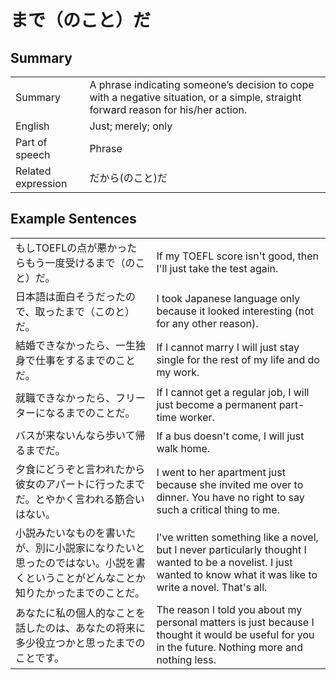 # まで（のこと）だ

## Summary

<table><tr>   <td>Summary</td>   <td>A phrase indicating someone’s decision to cope with a negative situation, or a simple, straight forward reason for his/her action.</td></tr><tr>   <td>English</td>   <td>Just; merely; only</td></tr><tr>   <td>Part of speech</td>   <td>Phrase</td></tr><tr>   <td>Related expression</td>   <td>だから(のこと)だ</td></tr></table>

## Example Sentences

<table><tr>   <td>もしTOEFLの点が悪かったらもう一度受けるまで（のこと）だ。</td>   <td>If my TOEFL score isn't good, then I'll just take the test again.</td></tr><tr>   <td>日本語は面白そうだったので、取ったまで（このと）だ。</td>   <td>I took Japanese language only because it looked interesting (not for any other reason).</td></tr><tr>   <td>結婚できなかったら、一生独身で仕事をするまでのことだ。</td>   <td>If I cannot marry I will just stay single for the rest of my life and do my work.</td></tr><tr>   <td>就職できなかったら、フリーターになるまでのことだ。</td>   <td>If I cannot get a regular job, I will just become a permanent part-time worker.</td></tr><tr>   <td>バスが来ないんなら歩いて帰るまでだ。</td>   <td>If a bus doesn't come, I will just walk home.</td></tr><tr>   <td>夕食にどうぞと言われたから彼女のアパートに行ったまでだ。とやかく言われる筋合いはない。</td>   <td>I went to her apartment just because she invited me over to dinner. You have no right to say such a critical thing to me.</td></tr><tr>   <td>小説みたいなものを書いたが、別に小説家になりたいと思ったのではない。小説を書くということがどんなことか知りたかったまでのことだ。</td>   <td>I've written something like a novel, but I never particularly thought I wanted to be a novelist. I just wanted to know what it was like to write a novel. That's all.</td></tr><tr>   <td>あなたに私の個人的なことを話したのは、あなたの将来に多少役立つかと思ったまでのことです。</td>   <td>The reason I told you about my personal matters is just because I thought it would be useful for you in the future. Nothing more and nothing less.</td></tr></table>

